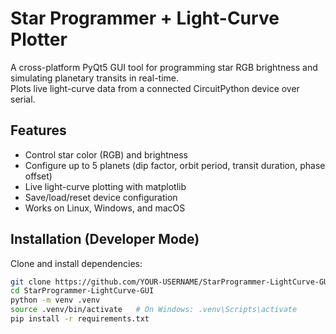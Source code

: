 # Star Programmer + Light-Curve Plotter

A cross-platform PyQt5 GUI tool for programming star RGB brightness and simulating planetary transits in real-time.  
Plots live light-curve data from a connected CircuitPython device over serial.

## Features
- Control star color (RGB) and brightness
- Configure up to 5 planets (dip factor, orbit period, transit duration, phase offset)
- Live light-curve plotting with matplotlib
- Save/load/reset device configuration
- Works on Linux, Windows, and macOS

## Installation (Developer Mode)

Clone and install dependencies:
```bash
git clone https://github.com/YOUR-USERNAME/StarProgrammer-LightCurve-GUI.git
cd StarProgrammer-LightCurve-GUI
python -m venv .venv
source .venv/bin/activate   # On Windows: .venv\Scripts\activate
pip install -r requirements.txt
